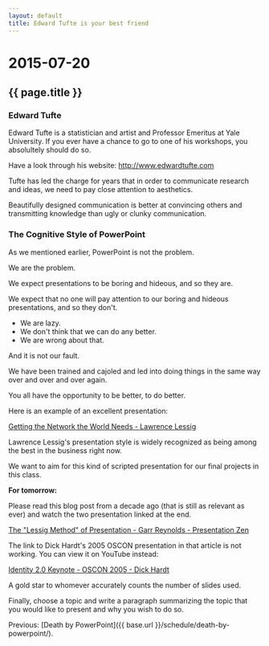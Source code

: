```yaml
---
layout: default
title: Edward Tufte is your best friend
---
```


# 2015-07-20
## {{ page.title }}

### Edward Tufte

Edward Tufte is a statistician and artist and Professor Emeritus at Yale University. 
If you ever have a chance to go to one of his workshops, you absolultely should do so. 

Have a look through his website: http://www.edwardtufte.com

Tufte has led the charge for years that in order to communicate research and ideas, we need to pay close attention to aesthetics. 

Beautifully designed communication is better at convincing others and transmitting knowledge than ugly or clunky communication. 

### The Cognitive Style of PowerPoint

As we mentioned earlier, PowerPoint is not the problem. 

We are the problem. 

We expect presentations to be boring and hideous, and so they are. 

We expect that no one will pay attention to our boring and hideous presentations, and so they don't. 

*	We are lazy. 
*	We don't think that we can do any better. 
*	We are wrong about that. 

And it is not our fault. 

We have been trained and cajoled and led into doing things in the same way over and over and over again. 

You all have the opportunity to be better, to do better. 

Here is an example of an excellent presentation:

[Getting the Network the World Needs - Lawrence Lessig](http://blip.tv/lessig/getting-the-network-the-world-needs-1946961)

Lawrence Lessig's presentation style is widely recognized as being among the best in the business right now. 

We want to aim for this kind of scripted presentation for our final projects in this class. 

**For tomorrow:**

Please read this blog post from a decade ago (that is still as relevant as ever) and watch the two presentation linked at the end. 

[The "Lessig Method" of Presentation - Garr Reynolds - Presentation Zen](http://presentationzen.blogs.com/presentationzen/2005/10/the_lessig_meth.html)

The link to Dick Hardt's 2005 OSCON presentation in that article is not working. You can view it on YouTube instead:

[Identity 2.0 Keynote - OSCON 2005 - Dick Hardt](https://www.youtube.com/watch?v=RrpajcAgR1E)

A gold star to whomever accurately counts the number of slides used. 



Finally, choose a topic and write a paragraph summarizing the topic that you would like to present and why you wish to do so. 

Previous: [Death by PowerPoint]({{ base.url }}/schedule/death-by-powerpoint/).